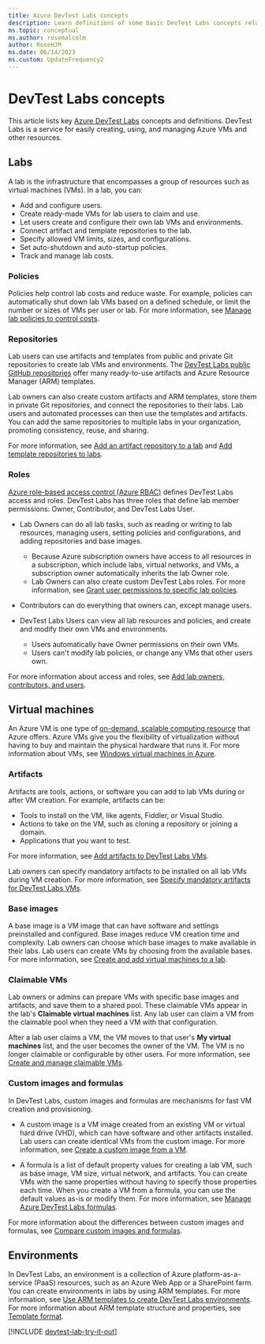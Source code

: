 ```yaml
---
title: Azure DevTest Labs concepts
description: Learn definitions of some basic DevTest Labs concepts related to labs, virtual machines (VMs), and environments.
ms.topic: conceptual
ms.author: rosemalcolm
author: RoseHJM
ms.date: 06/14/2023
ms.custom: UpdateFrequency2
---
```


# DevTest Labs concepts

This article lists key [Azure DevTest Labs](https://azure.microsoft.com/services/devtest-lab) concepts and definitions. DevTest Labs is a service for easily creating, using, and managing Azure VMs and other resources.

## Labs

A lab is the infrastructure that encompasses a group of resources such as virtual machines (VMs). In a lab, you can:

- Add and configure users.
- Create ready-made VMs for lab users to claim and use.
- Let users create and configure their own lab VMs and environments.
- Connect artifact and template repositories to the lab.
- Specify allowed VM limits, sizes, and configurations.
- Set auto-shutdown and auto-startup policies.
- Track and manage lab costs.

### Policies

Policies help control lab costs and reduce waste. For example, policies can automatically shut down lab VMs based on a defined schedule, or limit the number or sizes of VMs per user or lab. For more information, see [Manage lab policies to control costs](devtest-lab-set-lab-policy.md).

### Repositories

Lab users can use artifacts and templates from public and private Git repositories to create lab VMs and environments. The [DevTest Labs public GitHub repositories](https://github.com/Azure/azure-devtestlab) offer many ready-to-use artifacts and Azure Resource Manager (ARM) templates.

Lab owners can also create custom artifacts and ARM templates, store them in private Git repositories, and connect the repositories to their labs. Lab users and automated processes can then use the templates and artifacts. You can add the same repositories to multiple labs in your organization, promoting consistency, reuse, and sharing.

For more information, see [Add an artifact repository to a lab](add-artifact-repository.md) and [Add template repositories to labs](devtest-lab-use-resource-manager-template.md#add-template-repositories-to-labs).

### Roles

[Azure role-based access control (Azure RBAC)](../role-based-access-control/overview.md) defines DevTest Labs access and roles. DevTest Labs has three roles that define lab member permissions: Owner, Contributor, and DevTest Labs User. 

- Lab Owners can do all lab tasks, such as reading or writing to lab resources, managing users, setting policies and configurations, and adding repositories and base images.
  - Because Azure subscription owners have access to all resources in a subscription, which include labs, virtual networks, and VMs, a subscription owner automatically inherits the lab Owner role.
  - Lab Owners can also create custom DevTest Labs roles. For more information, see [Grant user permissions to specific lab policies](devtest-lab-grant-user-permissions-to-specific-lab-policies.md).

- Contributors can do everything that owners can, except manage users.

- DevTest Labs Users can view all lab resources and policies, and create and modify their own VMs and environments.
  - Users automatically have Owner permissions on their own VMs.
  - Users can't modify lab policies, or change any VMs that other users own.

For more information about access and roles, see [Add lab owners, contributors, and users](devtest-lab-add-devtest-user.md).

## Virtual machines

An Azure VM is one type of [on-demand, scalable computing resource](/azure/architecture/guide/technology-choices/compute-decision-tree) that Azure offers. Azure VMs give you the flexibility of virtualization without having to buy and maintain the physical hardware that runs it. For more information about VMs, see [Windows virtual machines in Azure](../virtual-machines/windows/overview.md).

### Artifacts
Artifacts are tools, actions, or software you can add to lab VMs during or after VM creation. For example, artifacts can be:

- Tools to install on the VM, like agents, Fiddler, or Visual Studio.
- Actions to take on the VM, such as cloning a repository or joining a domain.
- Applications that you want to test.

For more information, see [Add artifacts to DevTest Labs VMs](add-artifact-vm.md).

Lab owners can specify mandatory artifacts to be installed on all lab VMs during VM creation. For more information, see [Specify mandatory artifacts for DevTest Labs VMs](devtest-lab-mandatory-artifacts.md).

### Base images

A base image is a VM image that can have software and settings preinstalled and configured. Base images reduce VM creation time and complexity. Lab owners can choose which base images to make available in their labs. Lab users can create VMs by choosing from the available bases. For more information, see [Create and add virtual machines to a lab](devtest-lab-add-vm.md).

### Claimable VMs

Lab owners or admins can prepare VMs with specific base images and artifacts, and save them to a shared pool. These claimable VMs appear in the lab's **Claimable virtual machines** list. Any lab user can claim a VM from the claimable pool when they need a VM with that configuration.

After a lab user claims a VM, the VM moves to that user's **My virtual machines** list, and the user becomes the owner of the VM. The VM is no longer claimable or configurable by other users. For more information, see [Create and manage claimable VMs](devtest-lab-add-claimable-vm.md).

### Custom images and formulas

In DevTest Labs, custom images and formulas are mechanisms for fast VM creation and provisioning.

- A custom image is a VM image created from an existing VM or virtual hard drive (VHD), which can have software and other artifacts installed. Lab users can create identical VMs from the custom image. For more information, see [Create a custom image from a VM](devtest-lab-create-custom-image-from-vm-using-portal.md).

- A formula is a list of default property values for creating a lab VM, such as base image, VM size, virtual network, and artifacts. You can create VMs with the same properties without having to specify those properties each time. When you create a VM from a formula, you can use the default values as-is or modify them. For more information, see [Manage Azure DevTest Labs formulas](devtest-lab-manage-formulas.md).

For more information about the differences between custom images and formulas, see [Compare custom images and formulas](devtest-lab-comparing-vm-base-image-types.md).

## Environments

In DevTest Labs, an environment is a collection of Azure platform-as-a-service (PaaS) resources, such as an Azure Web App or a SharePoint farm. You can create environments in labs by using ARM templates. For more information, see [Use ARM templates to create DevTest Labs environments](devtest-lab-create-environment-from-arm.md). For more information about ARM template structure and properties, see [Template format](../azure-resource-manager/templates/syntax.md#template-format).

[!INCLUDE [devtest-lab-try-it-out](../../includes/devtest-lab-try-it-out.md)]
